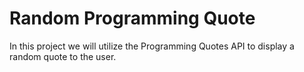 #  Random Programming Quote
In this project we will utilize the Programming Quotes API to display a random quote to the user.


